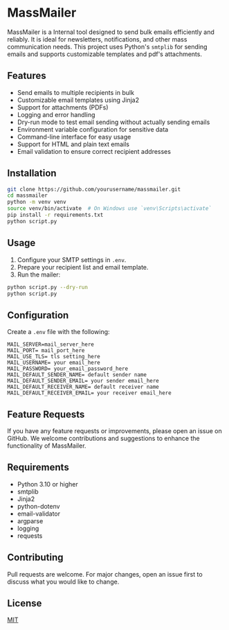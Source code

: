 # MassMailer

MassMailer is a Internal tool designed to send bulk emails efficiently and reliably. It is ideal for newsletters, notifications, and other mass communication needs.
This project uses Python's `smtplib` for sending emails and supports customizable templates and pdf's attachments.


## Features

- Send emails to multiple recipients in bulk
- Customizable email templates using Jinja2
- Support for attachments (PDFs)
- Logging and error handling
- Dry-run mode to test email sending without actually sending emails
- Environment variable configuration for sensitive data
- Command-line interface for easy usage
- Support for HTML and plain text emails
- Email validation to ensure correct recipient addresses

## Installation

```bash
git clone https://github.com/yourusername/massmailer.git
cd massmailer
python -m venv venv
source venv/bin/activate  # On Windows use `venv\Scripts\activate`
pip install -r requirements.txt
python script.py
```

## Usage

1. Configure your SMTP settings in `.env`.
2. Prepare your recipient list and email template.
3. Run the mailer:

```bash
python script.py --dry-run
python script.py
```

## Configuration

Create a `.env` file with the following:

```
MAIL_SERVER=mail_server_here
MAIL_PORT= mail_port_here
MAIL_USE_TLS= tls setting_here
MAIL_USERNAME= your email_here
MAIL_PASSWORD= your_email_password_here
MAIL_DEFAULT_SENDER_NAME= default sender name
MAIL_DEFAULT_SENDER_EMAIL= your sender email_here
MAIL_DEFAULT_RECEIVER_NAME= default receiver name
MAIL_DEFAULT_RECEIVER_EMAIL= your receiver email_here
```

## Feature Requests
If you have any feature requests or improvements, please open an issue on GitHub. We welcome contributions and suggestions to enhance the functionality of MassMailer.

## Requirements
- Python 3.10 or higher
- smtplib
- Jinja2
- python-dotenv
- email-validator
- argparse
- logging
- requests

## Contributing

Pull requests are welcome. For major changes, open an issue first to discuss what you would like to change.

## License

[MIT](LICENSE)